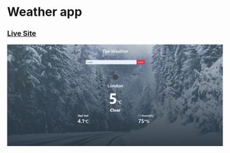 # Weather app
### [Live Site](https://mohamed-magdy3.github.io/Weather-app/)

![Weather app](./545.PNG)